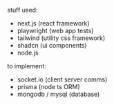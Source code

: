 stuff used:

- next.js (react framework)
- playwright (web app tests)
- tailwind (utility css framework)
- shadcn (ui components)
- node.js

to implement: 
- socket.io (client server comms)
- prisma (node ts ORM)
- mongodb / mysql (database)
